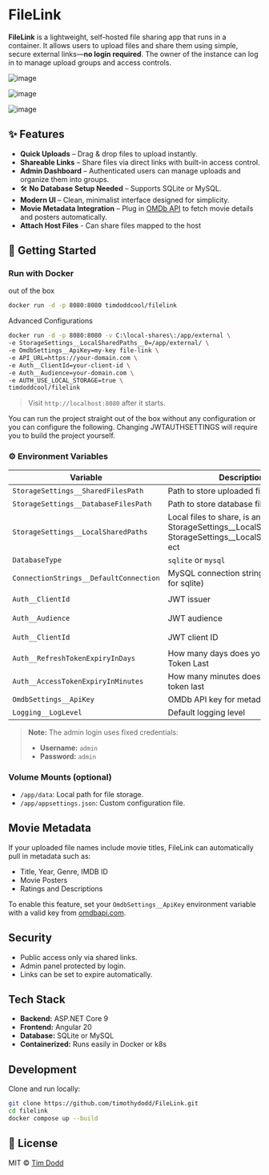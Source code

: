 #  FileLink

**FileLink** is a lightweight, self-hosted file sharing app that runs in a container. It allows users to upload files and share them using simple, secure external links—**no login required**. The owner of the instance can log in to manage upload groups and access controls.


![image](https://github.com/user-attachments/assets/68d69c24-92d7-4b79-a922-8825704e4a04)

![image](https://github.com/user-attachments/assets/3c4af4b0-f057-421c-a1f1-4660f2e39bbb)

![image](https://github.com/user-attachments/assets/866a4b44-8954-42d7-98d2-902b9d51f0b9)

## ✨ Features

*  **Quick Uploads** – Drag & drop files to upload instantly.
*  **Shareable Links** – Share files via direct links with built-in access control.
*  **Admin Dashboard** – Authenticated users can manage uploads and organize them into groups.
* 🛠 **No Database Setup Needed** – Supports SQLite or MySQL.
*  **Modern UI** – Clean, minimalist interface designed for simplicity.
*  **Movie Metadata Integration** – Plug in [OMDb API](https://www.omdbapi.com/) to fetch movie details and posters automatically.
* **Attach Host Files** - Can share files mapped to the host 
## 🚀 Getting Started

### Run with Docker
out of the box
```bash
docker run -d -p 8080:8080 timdoddcool/filelink
```

Advanced Configurations
```bash
docker run -d -p 8080:8080 -v C:\local-shares\:/app/external \
-e StorageSettings__LocalSharedPaths__0=/app/external/ \
-e OmdbSettings__ApiKey=my-key file-link \
-e API_URL=https://your-domain.com \
-e Auth__ClientId=your-client-id \
-e Auth__Audience=your-domain.com \
-e AUTH_USE_LOCAL_STORAGE=true \
timdoddcool/filelink
```

> Visit `http://localhost:8080` after it starts.

You can run the project straight out of the box without any configuration or you can configure the following. Changing JWTAUTHSETTINGS will require you to build the project yourself.
### ⚙️ Environment Variables

| Variable                                   | Description                  | Default                    |
| ------------------------------------------ | ---------------------------- | -------------------------- |
| `StorageSettings__SharedFilesPath`         | Path to store uploaded files | `data/files`               |
| `StorageSettings__DatabaseFilesPath`       | Path to store database files | `data/db`                  |
| `StorageSettings__LocalSharedPaths`       | Local files to share, is an array use StorageSettings__LocalSharedPaths_0, StorageSettings__LocalSharedPaths_1 ect  | null                 |
| `DatabaseType`                             | `sqlite` or `mysql`          | `sqlite`                   |
| `ConnectionStrings__DefaultConnection`     | MySQL connection string (not needed for sqlite)     | See config                 |
| `Auth__ClientId`             | JWT issuer                   | `--filelink--` |
| `Auth__Audience`           | JWT audience                 | `--filelink--` |
| `Auth__ClientId`                | JWT client ID                | `--filelink--`                 |
| `Auth__RefreshTokenExpiryInDays`                | How many days does your Refresh Token Last              | `15`                 |
| `Auth__AccessTokenExpiryInMinutes`                | How many minutes does your Access token last             | `15`                 |
| `OmdbSettings__ApiKey`                     | OMDb API key for metadata    | *unset*                    |
| `Logging__LogLevel`               | Default logging level        | `Information`              |

> **Note:** The admin login uses fixed credentials:
>
> * **Username:** `admin`
> * **Password:** `admin`

### Volume Mounts (optional)

* `/app/data`: Local path for file storage.
* `/app/appsettings.json`: Custom configuration file.

##  Movie Metadata

If your uploaded file names include movie titles, FileLink can automatically pull in metadata such as:

* Title, Year, Genre, IMDB ID
* Movie Posters
* Ratings and Descriptions

To enable this feature, set your `OmdbSettings__ApiKey` environment variable with a valid key from [omdbapi.com](https://www.omdbapi.com/apikey.aspx).


##  Security

* Public access only via shared links.
* Admin panel protected by login.
* Links can be set to expire automatically.

##  Tech Stack

* **Backend:** ASP.NET Core 9
* **Frontend:** Angular 20
* **Database:** SQLite or MySQL
* **Containerized:** Runs easily in Docker or k8s


## Development

Clone and run locally:

```bash
git clone https://github.com/timothydodd/FileLink.git
cd filelink
docker compose up --build
```

## 📄 License

MIT © [Tim Dodd](https://github.com/timothydodd)
